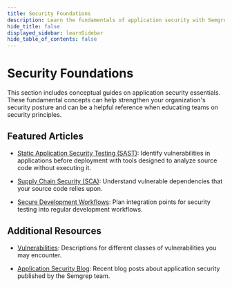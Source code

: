 ```yaml
---
title: Security Foundations
description: Learn the fundamentals of application security with Semgrep
hide_title: false
displayed_sidebar: learnSidebar
hide_table_of_contents: false
---
```


# Security Foundations

This section includes conceptual guides on application security essentials. These fundamental concepts can help strengthen your organization's security posture and can be a helpful reference when educating teams on security principles.

## Featured Articles

* [Static Application Security Testing (SAST)](sast/overview): Identify vulnerabilities in applications before deployment with tools designed to analyze source code without executing it.

* [Supply Chain Security (SCA)](supply-chain-security): Understand vulnerable dependencies that your source code relies upon.

* [Secure Development Workflows](security-testing-workflow): Plan integration points for security testing into regular development workflows.


## Additional Resources

* [Vulnerabilities](/learn/vulnerabilities/overview): Descriptions for different classes of vulnerabilities you may encounter.

* [Application Security Blog](https://semgrep.dev/blog/app-sec/): Recent blog posts about application security published by the Semgrep team.

